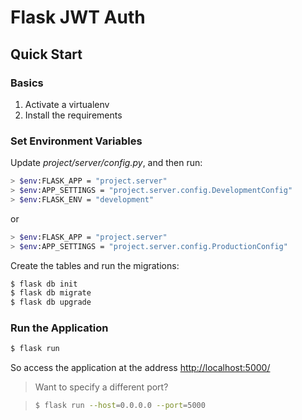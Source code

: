 # Flask JWT Auth

## Quick Start

### Basics

1. Activate a virtualenv
1. Install the requirements

### Set Environment Variables

Update *project/server/config.py*, and then run:

```sh
> $env:FLASK_APP = "project.server" 
> $env:APP_SETTINGS = "project.server.config.DevelopmentConfig" 
> $env:FLASK_ENV = "development"
```

or

```sh
> $env:FLASK_APP = "project.server" 
> $env:APP_SETTINGS = "project.server.config.ProductionConfig" 
```

Create the tables and run the migrations:

```sh
$ flask db init
$ flask db migrate
$ flask db upgrade
```

### Run the Application

```sh
$ flask run
```

So access the application at the address [http://localhost:5000/](http://localhost:5000/)

> Want to specify a different port?

> ```sh
> $ flask run --host=0.0.0.0 --port=5000
> ```
